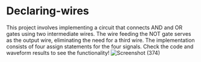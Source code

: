 # Declaring-wires
This project involves implementing a circuit that connects AND and OR gates using two intermediate wires. The wire feeding the NOT gate serves as the output wire, eliminating the need for a third wire. The implementation consists of four assign statements for the four signals. Check the code and waveform results to see the functionality!
![Screenshot (374)](https://github.com/user-attachments/assets/19bdac1c-915c-46d3-a552-f98a73b4d811)
